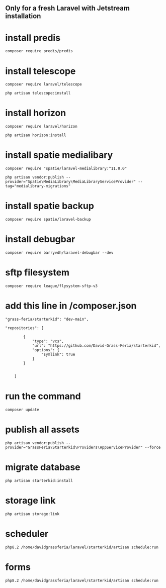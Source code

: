 ## Only for a fresh Laravel with Jetstream installation

# install predis
```shell
composer require predis/predis
```

# install telescope
```shell
composer require laravel/telescope
```
```shell
php artisan telescope:install
```

# install horizon
```shell
composer require laravel/horizon
```
```shell
php artisan horizon:install 
```

# install spatie medialibary
```shell
composer require "spatie/laravel-medialibrary:^11.0.0"
```
```shell
php artisan vendor:publish --provider="Spatie\MediaLibrary\MediaLibraryServiceProvider" --tag="medialibrary-migrations"
```

# install spatie backup
```shell
composer require spatie/laravel-backup
```

# install debugbar
```shell
composer require barryvdh/laravel-debugbar --dev
```

# sftp filesystem
```shell
composer require league/flysystem-sftp-v3
```

# add this line in /composer.json
```shell
"grass-feria/starterkid": "dev-main",
```

```code
"repositories": [
        
        {
            "type": "vcs",
            "url": "https://github.com/David-Grass-Feria/starterkid",
            "options": {
                "symlink": true
            }
        }
        
        
    ]
```

# run the command
```shell
composer update
```

# publish all assets
```shell
php artisan vendor:publish --provider="GrassFeria\Starterkid\Providers\AppServiceProvider" --force
```

# migrate database
```shell
php artisan starterkid:install
```

# storage link
```shell
php artisan storage:link
```

# scheduler
```shell
php8.2 /home/davidgrassferia/laravel/starterkid/artisan schedule:run
```

# forms
```shell
php8.2 /home/davidgrassferia/laravel/starterkid/artisan schedule:run
```







